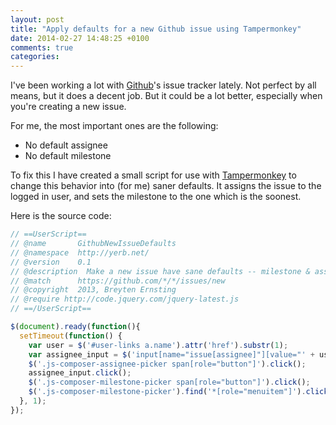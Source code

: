 ```yaml
---
layout: post
title: "Apply defaults for a new Github issue using Tampermonkey"
date: 2014-02-27 14:48:25 +0100
comments: true
categories: 
---
```

I've been working a lot with [Github](https://www.github.com)'s issue tracker lately. Not perfect by all means, but it does a decent job. But it could be a lot better, especially when you're creating a new issue.

<!-- more -->

For me, the most important ones are the following:

* No default assignee
* No default milestone

To fix this I have created a small script for use with [Tampermonkey](http://tampermonkey.net/) to change this behavior into (for me) saner defaults. It assigns the issue to the logged in user, and sets the milestone to the one which is the soonest.

Here is the source code:

``` javascript
// ==UserScript==
// @name       GithubNewIssueDefaults
// @namespace  http://yerb.net/
// @version    0.1
// @description  Make a new issue have sane defaults -- milestone & assignee
// @match      https://github.com/*/*/issues/new
// @copyright  2013, Breyten Ernsting
// @require http://code.jquery.com/jquery-latest.js
// ==/UserScript==

$(document).ready(function(){
  setTimeout(function() {
    var user = $('#user-links a.name').attr('href').substr(1);
    var assignee_input = $('input[name="issue[assignee]"][value="' + user + '"]');
    $('.js-composer-assignee-picker span[role="button"]').click();
    assignee_input.click();
    $('.js-composer-milestone-picker span[role="button"]').click();
    $('.js-composer-milestone-picker').find('*[role="menuitem"]').click();
  }, 1);
});
```